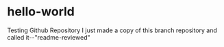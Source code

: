 # hello-world
Testing Github Repository
I just made a copy of this branch repository and called it--"readme-reviewed"
